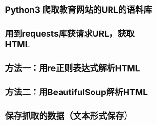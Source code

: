 # Python3 爬取教育网站的URL的语料库
# 用到requests库获请求URL，获取HTML
# 方法一：用re正则表达式解析HTML
# 方法二：用BeautifulSoup解析HTML
# 保存抓取的数据（文本形式保存）